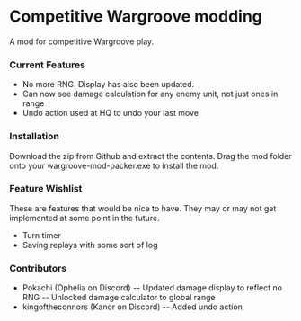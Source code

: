 # Competitive Wargroove modding
A mod for competitive Wargroove play. 

### Current Features
- No more RNG. Display has also been updated. 
- Can now see damage calculation for any enemy unit, not just ones in range
- Undo action used at HQ to undo your last move

### Installation
Download the zip from Github and extract the contents. Drag the mod folder onto your wargroove-mod-packer.exe to install the mod. 

### Feature Wishlist
These are features that would be nice to have. They may or may not get implemented at some point in the future. 
- Turn timer
- Saving replays with some sort of log

### Contributors

- Pokachi (Ophelia on Discord)
-- Updated damage display to reflect no RNG
-- Unlocked damage calculator to global range
- kingoftheconnors (Kanor on Discord)
-- Added undo action
